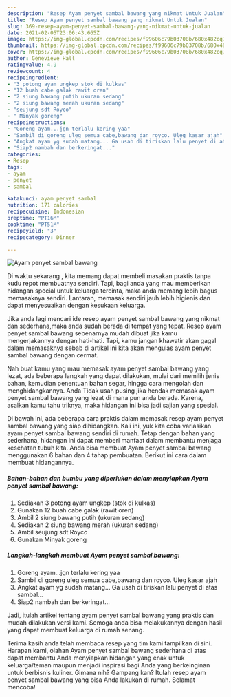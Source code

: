 ```yaml
---
description: "Resep Ayam penyet sambal bawang yang nikmat Untuk Jualan"
title: "Resep Ayam penyet sambal bawang yang nikmat Untuk Jualan"
slug: 369-resep-ayam-penyet-sambal-bawang-yang-nikmat-untuk-jualan
date: 2021-02-05T23:06:43.665Z
image: https://img-global.cpcdn.com/recipes/f99606c79b03708b/680x482cq70/ayam-penyet-sambal-bawang-foto-resep-utama.jpg
thumbnail: https://img-global.cpcdn.com/recipes/f99606c79b03708b/680x482cq70/ayam-penyet-sambal-bawang-foto-resep-utama.jpg
cover: https://img-global.cpcdn.com/recipes/f99606c79b03708b/680x482cq70/ayam-penyet-sambal-bawang-foto-resep-utama.jpg
author: Genevieve Hall
ratingvalue: 4.9
reviewcount: 4
recipeingredient:
- "3 potong ayam ungkep stok di kulkas"
- "12 buah cabe galak rawit oren"
- "2 siung bawang putih ukuran sedang"
- "2 siung bawang merah ukuran sedang"
- "seujung sdt Royco"
- " Minyak goreng"
recipeinstructions:
- "Goreng ayam...jgn terlalu kering yaa"
- "Sambil di goreng uleg semua cabe,bawang dan royco. Uleg kasar ajah"
- "Angkat ayam yg sudah matang... Ga usah di tiriskan lalu penyet di atas sambal..."
- "Siap2 nambah dan berkeringat..."
categories:
- Resep
tags:
- ayam
- penyet
- sambal

katakunci: ayam penyet sambal 
nutrition: 171 calories
recipecuisine: Indonesian
preptime: "PT16M"
cooktime: "PT51M"
recipeyield: "3"
recipecategory: Dinner

---
```



![Ayam penyet sambal bawang](https://img-global.cpcdn.com/recipes/f99606c79b03708b/680x482cq70/ayam-penyet-sambal-bawang-foto-resep-utama.jpg)

Di waktu  sekarang , kita memang dapat membeli masakan praktis tanpa kudu repot membuatnya sendiri. Tapi, bagi anda yang mau memberikan hidangan special untuk keluarga tercinta, maka anda memang lebih bagus memasaknya sendiri. Lantaran, memasak sendiri jauh lebih higienis dan dapat menyesuaikan dengan kesukaan keluarga.

Jika anda lagi mencari ide resep ayam penyet sambal bawang yang nikmat dan sederhana,maka anda sudah berada di tempat yang tepat. Resep ayam penyet sambal bawang  sebenarnya mudah dibuat jika kamu mengerjakannya dengan hati-hati. Tapi, kamu jangan khawatir akan gagal dalam memasaknya 
sebab di artikel ini kita akan mengulas ayam penyet sambal bawang dengan cermat.  



Nah buat kamu yang mau memasak ayam penyet sambal bawang yang lezat, ada beberapa langkah yang dapat dilakukan, mulai dari memilih jenis bahan, kemudian penentuan bahan segar, hingga cara mengolah dan menghidangkannya. Anda Tidak usah pusing jika hendak memasak ayam penyet sambal bawang yang lezat di mana pun anda berada. Karena, asalkan kamu  tahu triknya, maka hidangan ini bisa jadi sajian yang spesial.

Di bawah ini, ada beberapa cara praktis  dalam memasak resep ayam penyet sambal bawang yang siap dihidangkan. Kali ini, yuk kita coba variasikan ayam penyet sambal bawang sendiri di rumah. Tetap dengan bahan yang sederhana, hidangan ini dapat memberi manfaat dalam membantu menjaga kesehatan tubuh kita. Anda bisa membuat Ayam penyet sambal bawang menggunakan 6 bahan dan 4 tahap pembuatan. Berikut ini cara dalam membuat hidangannya.

<!--inarticleads1-->

##### Bahan-bahan dan bumbu yang diperlukan dalam menyiapkan Ayam penyet sambal bawang:

1. Sediakan 3 potong ayam ungkep (stok di kulkas)
1. Gunakan 12 buah cabe galak (rawit oren)
1. Ambil 2 siung bawang putih (ukuran sedang)
1. Sediakan 2 siung bawang merah (ukuran sedang)
1. Ambil seujung sdt Royco
1. Gunakan  Minyak goreng




<!--inarticleads2-->

##### Langkah-langkah membuat Ayam penyet sambal bawang:

1. Goreng ayam...jgn terlalu kering yaa
1. Sambil di goreng uleg semua cabe,bawang dan royco. Uleg kasar ajah
1. Angkat ayam yg sudah matang... Ga usah di tiriskan lalu penyet di atas sambal...
1. Siap2 nambah dan berkeringat...




Jadi, itulah artikel tentang  ayam penyet sambal bawang  yang praktis dan mudah dilakukan versi kami. Semoga anda bisa melakukannya dengan hasil yang dapat membuat keluarga di rumah senang. 

Terima kasih anda telah membaca resep yang tim kami tampilkan di sini. Harapan kami, olahan  Ayam penyet sambal bawang sederhana di atas dapat membantu Anda menyiapkan hidangan yang enak untuk keluarga/teman maupun menjadi inspirasi bagi Anda yang berkeinginan untuk berbisnis kuliner. Gimana nih? Gampang kan? Itulah resep ayam penyet sambal bawang yang bisa Anda lakukan di rumah. Selamat mencoba!

